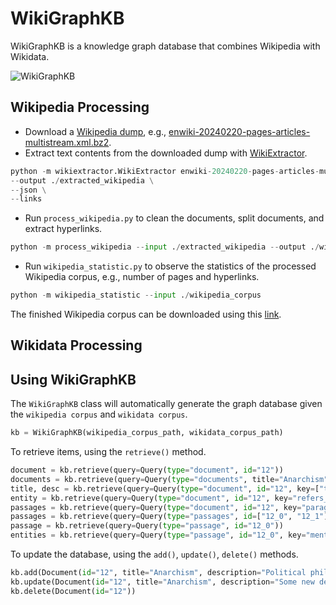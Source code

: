 # WikiGraphKB
WikiGraphKB is a knowledge graph database that combines Wikipedia with Wikidata.

![WikiGraphKB](https://github.com/panuthept/wiki_graph_kb/assets/28400944/e41187e4-48d7-40ae-a212-257b451cded3)


## Wikipedia Processing
- Download a [Wikipedia dump](https://dumps.wikimedia.org/enwiki/20240220/), e.g., [enwiki-20240220-pages-articles-multistream.xml.bz2](https://dumps.wikimedia.org/enwiki/20240220/enwiki-20240220-pages-articles-multistream.xml.bz2).
- Extract text contents from the downloaded dump with [WikiExtractor](https://github.com/attardi/wikiextractor/tree/master).
```python
python -m wikiextractor.WikiExtractor enwiki-20240220-pages-articles-multistream.xml.bz2 \
--output ./extracted_wikipedia \
--json \
--links
```
- Run `process_wikipedia.py` to clean the documents, split documents, and extract hyperlinks.
```python
python -m process_wikipedia --input ./extracted_wikipedia --output ./wikipedia_corpus
```
- Run `wikipedia_statistic.py` to observe the statistics of the processed Wikipedia corpus, e.g., number of pages and hyperlinks.
```python
python -m wikipedia_statistic --input ./wikipedia_corpus
```

The finished Wikipedia corpus can be downloaded using this [link]().

## Wikidata Processing

## Using WikiGraphKB
The `WikiGraphKB` class will automatically generate the graph database given the `wikipedia corpus` and `wikidata corpus`.
```python
kb = WikiGraphKB(wikipedia_corpus_path, wikidata_corpus_path)
```
To retrieve items, using the `retrieve()` method.
```python
document = kb.retrieve(query=Query(type="document", id="12"))                                     # Retrieve the document whose id is '12'
documents = kb.retrieve(query=Query(type="documents", title="Anarchism"))                         # Retrieve all documents whose title is 'Anarchism'
title, desc = kb.retrieve(query=Query(type="document", id="12", key=["title", "description"]))    # Retrieve title and description of the document whose id is '12'
entity = kb.retrieve(query=Query(type="document", id="12", key="refers_to"))                      # Retrieve the entity of the document whose id is '12'
passages = kb.retrieve(query=Query(type="document", id="12", key="paragraph"))                    # Retrieve all passages in the document whose id is '12'
passages = kb.retrieve(query=Query(type="passages", id=["12_0", "12_1"]))                         # Retrieve the first and second passages in the document whose id is '12'
passage = kb.retrieve(query=Query(type="passage", id="12_0"))                                     # Retrieve the first passage in the document whose id is '12'
entities = kb.retrieve(query=Query(type="passage", id="12_0", key="mentions"))                    # Retrieve all entities mentioned in the passage whose id is '12_0'
```
To update the database, using the `add()`, `update()`, `delete()` methods.
```python
kb.add(Document(id="12", title="Anarchism", description="Political philosophy and movement"))     # Add a document
kb.update(Document(id="12", title="Anarchism", description="Some new description"))               # Update a document
kb.delete(Document(id="12"))                                                                      # Remove a document
```
